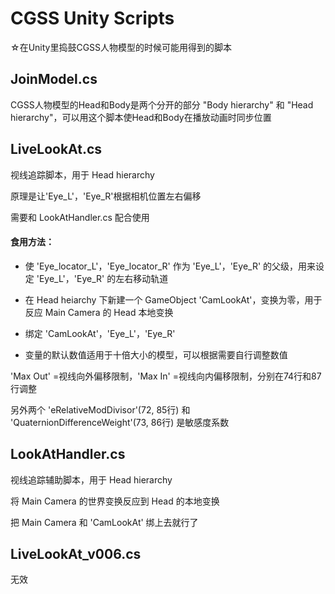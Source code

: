 CGSS Unity Scripts
========

☆在Unity里捣鼓CGSS人物模型的时候可能用得到的脚本

JoinModel.cs
------------
CGSS人物模型的Head和Body是两个分开的部分 "Body hierarchy" 和 "Head hierarchy"，可以用这个脚本使Head和Body在播放动画时同步位置


LiveLookAt.cs
------------
视线追踪脚本，用于 Head hierarchy

原理是让'Eye_L'，'Eye_R'根据相机位置左右偏移

需要和 LookAtHandler.cs 配合使用

#### 食用方法： ####

* 使 'Eye_locator_L'，'Eye_locator_R' 作为 'Eye_L'，'Eye_R' 的父级，用来设定 'Eye_L'，'Eye_R' 的左右移动轨道

* 在 Head heiarchy 下新建一个 GameObject 'CamLookAt'，变换为零，用于反应 Main Camera 的 Head 本地变换

* 绑定 'CamLookAt'，'Eye_L'，'Eye_R'

* 变量的默认数值适用于十倍大小的模型，可以根据需要自行调整数值

'Max Out' =视线向外偏移限制，'Max In' =视线向内偏移限制，分别在74行和87行调整

另外两个 'eRelativeModDivisor'(72, 85行) 和 'QuaternionDifferenceWeight'(73, 86行) 是敏感度系数

LookAtHandler.cs
------------
视线追踪辅助脚本，用于 Head hierarchy

将 Main Camera 的世界变换反应到 Head 的本地变换

把 Main Camera 和 'CamLookAt' 绑上去就行了


LiveLookAt_v006.cs
------------
无效
